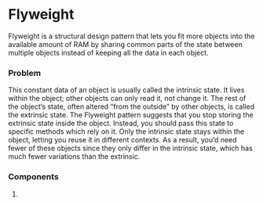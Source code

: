 # Flyweight

Flyweight is a structural design pattern that lets you fit more objects into the available amount of RAM by sharing 
common parts of the state between multiple objects instead of keeping all the data in each object.

### Problem

This constant data of an object is usually called the intrinsic state. It lives within the object; other objects
can only read it, not change it. The rest of the object’s state, often altered “from the outside” by other objects,
is called the extrinsic state. The Flyweight pattern suggests that you stop storing the extrinsic state inside the 
object. Instead, you should pass this state to specific methods which rely on it. Only the intrinsic state stays within
the object, letting you reuse it in different contexts. As a result, you’d need fewer of these objects since they only
differ in the intrinsic state, which has much fewer variations than the extrinsic.

### Components

1. 